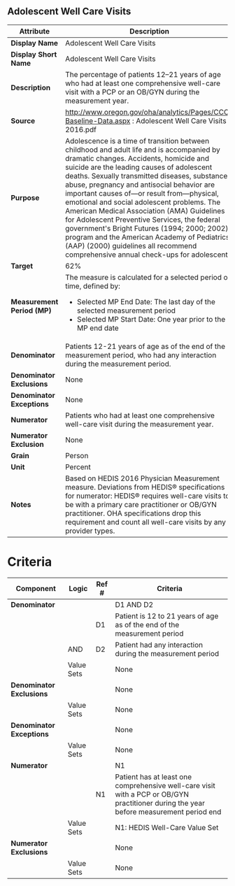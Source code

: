 ## Adolescent Well Care Visits

|Attribute|Description|
|---------|-----------|
|**Display Name**|Adolescent Well Care Visits|
|**Display Short Name**|Adolescent Well Care Visits|
|**Description**|The percentage of patients 12–21 years of age who had at least one comprehensive well-care visit with a PCP or an OB/GYN during the measurement year.|
|**Source**|http://www.oregon.gov/oha/analytics/Pages/CCO-Baseline-Data.aspx : Adolescent Well Care Visits - 2016.pdf|
|**Purpose**|Adolescence is a time of transition between childhood and adult life and is accompanied by dramatic changes. Accidents, homicide and suicide are the leading causes of adolescent deaths. Sexually transmitted diseases, substance abuse, pregnancy and antisocial behavior are important causes of—or result from—physical, emotional and social adolescent problems. The American Medical Association (AMA) Guidelines for Adolescent Preventive Services, the federal government's Bright Futures (1994; 2000; 2002) program and the American Academy of Pediatrics (AAP) (2000) guidelines all recommend comprehensive annual check-ups for adolescents. | 
|**Target**|62%|
|**Measurement Period (MP)**| The measure is calculated for a selected period of time, defined by:<ul><li>Selected MP End Date: The last day of the selected measurement period</li><li> Selected MP Start Date: One year prior to the MP end date </li></ul>
|**Denominator**|Patients 12-21 years of age as of the end of the measurement period, who had any interaction during the measurement period.|
|**Denominator Exclusions**|None|
|**Denominator Exceptions**|None|
|**Numerator**|Patients who had at least one comprehensive well-care visit  during the measurement year.|
|**Numerator Exclusion**|None|
|**Grain**|Person|
|**Unit**|Percent|
|**Notes**|Based on HEDIS 2016 Physician Measurement measure. Deviations from HEDIS® specifications for numerator: HEDIS® requires well-care visits to be with a primary care practitioner or OB/GYN practitioner. OHA specifications drop this requirement and count all well-care visits by any provider types.|


# Criteria

|Component|Logic|Ref #|Criteria|
|---------|-----|-------|--------|
|**Denominator**| | | D1 AND D2 |
| | | D1 | Patient is 12 to 21 years of age as of the end of the measurement period |
| | AND | D2 | Patient had any interaction during the measurement period |
| | Value Sets | | None |
|**Denominator Exclusions**| | | None |
| | Value Sets | | None |
|**Denominator Exceptions**| | | None |
| | Value Sets | | None |
|**Numerator**| | | N1 |
| | | N1 | Patient has at least one comprehensive well-care visit with a PCP or OB/GYN practitioner during the year before measurement period end |
| | Value Sets | | N1: HEDIS Well-Care Value Set |
|**Numerator Exclusions**| | | None |
| | Value Sets | | None |
